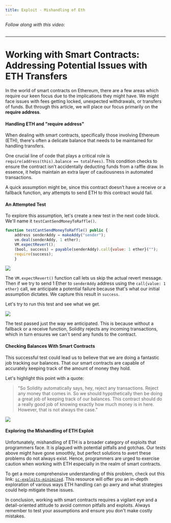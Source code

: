 ```yaml
---
title: Exploit - Mishandling of Eth
---
```


_Follow along with this video:_

## 

---

# Working with Smart Contracts: Addressing Potential Issues with ETH Transfers

In the world of smart contracts on Ethereum, there are a few areas which require our keen focus due to the implications they might have. We might face issues with fees getting locked, unexpected withdrawals, or transfers of funds. But through this article, we will place our focus primarily on the **require address**.

#### Handling ETH and "require address"

When dealing with smart contracts, specifically those involving Ethereum (ETH), there's often a delicate balance that needs to be maintained for handling transfers.

One crucial line of code that plays a critical role is `require(address(this).balance == totalFees)`. This condition checks to ensure the contract isn’t accidentally deducting funds from a raffle draw. In essence, it helps maintain an extra layer of cautiousness in automated transactions.

A quick assumption might be, since this contract doesn’t have a receive or a fallback function, any attempts to send ETH to this contract would fail.

#### An Attempted Test

To explore this assumption, let's create a new test in the next code block. We'll name it `testCantSendMoneyToRaffle()`.

```js
function testCantSendMoneyToRaffle() public {
    address senderAddy = makeAddy("sender");
    vm.deal(senderAddy, 1 ether);
    VM.expectRevert();
    (bool, success) = payable(senderAddy).call{value: 1 ether}("");
    require(success);
    }
```

![](https://cdn.videotap.com/TktbUtvsD0DdyS1GHOkN-69.09.png)

The `VM.expectRevert()` function call lets us skip the actual revert message. Then if we try to send 1 Ether to `senderAddy` address using the `call{value: 1 ether}` call, we anticipate a potential failure because that's what our initial assumption dictates. We capture this result in `success`.

Let's try to run this test and see what we get.

![](https://cdn.videotap.com/K4rV8gMLh0Uma7eqS3eg-92.12.png)

The test passed just the way we anticipated. This is because without a fallback or a receive function, Solidity rejects any incoming transactions, which in turn ensures we can't send any funds to the contract.

#### Checking Balances With Smart Contracts

This successful test could lead us to believe that we are doing a fantastic job tracking our balances. That our smart contracts are capable of accurately keeping track of the amount of money they hold.

Let's highlight this point with a quote:

> "So Solidity automatically says, hey, reject any transactions. Reject any money that comes in. So we should hypothetically then be doing a great job of keeping track of our balances. This contract should do a really good job of knowing exactly how much money is in here. However, that is not always the case."

![](https://cdn.videotap.com/fZe2PQqfTrVFeqENHfi4-128.97.png)

#### Exploring the Mishandling of ETH Exploit

Unfortunately, mishandling of ETH is a broader category of exploits that programmers face. It is plagued with potential pitfalls and gotchas. Our tests above might have gone smoothly, but perfect solutions to avert these problems do not always exist. Hence, programmers are urged to exercise caution when working with ETH especially in the realm of smart contracts.

To get a more comprehensive understanding of this problem, check out this link: [`sc-exploits-minimized`](https://github.com/Cyfrin/sc-exploits-minimized). This resource will offer you an in-depth exploration of various ways ETH handling can go awry and what strategies could help mitigate these issues.

In conclusion, working with smart contracts requires a vigilant eye and a detail-oriented attitude to avoid common pitfalls and exploits. Always remember to test your assumptions and ensure you don't make costly mistakes.
